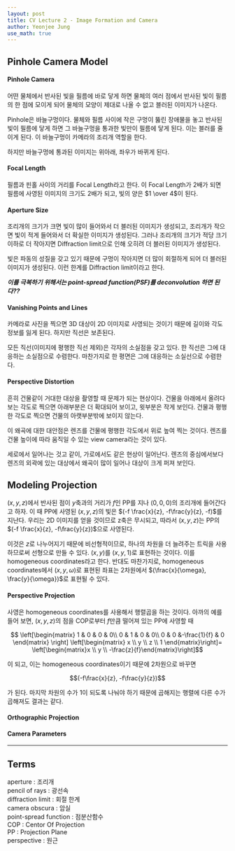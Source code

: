 ```yaml
---
layout: post
title: CV Lecture 2 - Image Formation and Camera
author: Yeonjee Jung
use_math: true
---
```


## Pinhole Camera Model

#### Pinhole Camera
어떤 물체에서 반사된 빛을 필름에 바로 닿게 하면 물체의 여러 점에서 반사된 빛이 필름의 한 점에 모이게 되어 물체의 모양이 제대로 나올 수 없고 블러된 이미지가 나온다.

Pinhole은 바늘구멍이다. 물체와 필름 사이에 작은 구멍이 뚫린 장애물을 놓고 반사된 빛이 필름에 닿게 하면 그 바늘구멍을 통과한 빛만이 필름에 닿게 된다. 이는 블러를 줄이게 된다. 이 바늘구멍이 카메라의 조리개 역할을 한다.

하지만 바늘구멍에 통과된 이미지는 위아래, 좌우가 바뀌게 된다.

#### Focal Length
필름과 핀홀 사이의 거리를 Focal Length라고 한다. 이 Focal Length가 2배가 되면 필름에 사영된 이미지의 크기도 2배가 되고, 빛의 양은 $1 \over 4$이 된다.

#### Aperture Size
조리개의 크기가 크면 빛이 많이 들어와서 더 블러된 이미지가 생성되고, 조리개가 작으면 빛이 적게 들어와서 더 확실한 이미지가 생성된다. 그러나 조리개의 크기가 적당 크기 이하로 더 작아지면 Diffraction limit으로 인해 오히려 더 블러된 이미지가 생성된다.

빛은 파동의 성질을 갖고 있기 때문에 구멍이 작아지면 더 많이 회절하게 되어 더 블러된 이미지가 생성된다. 이런 한계를 Diffraction limit이라고 한다.

**_이를 극복하기 위해서는 point-spread function(PSF)를 deconvolution 하면 된다??_**

#### Vanishing Points and Lines
카메라로 사진을 찍으면 3D 대상이 2D 이미지로 사영되는 것이기 때문에 길이와 각도 정보를 잃게 된다. 하지만 직선은 보존된다.

모든 직선(이미지에 평행한 직선 제외)은 각자의 소실점을 갖고 있다. 한 직선은 그에 대응하는 소실점으로 수렴한다. 마찬가지로 한 평면은 그에 대응하는 소실선으로 수렴한다.

#### Perspective Distortion
흔히 건물같이 거대한 대상을 촬영할 때 문제가 되는 현상이다. 건물을 아래에서 올려다보는 각도로 찍으면 아래부분은 더 확대되어 보이고, 윗부분은 작게 보인다. 건물과 평행한 각도로 찍으면 건물의 아랫부분밖에 보이지 않는다.

이 왜곡에 대한 대안점은 렌즈를 건물에 평행한 각도에서 위로 높여 찍는 것이다. 렌즈를 건물 높이에 따라 움직일 수 있는 view camera라는 것이 있다.

세로에서 일어나는 것고 같이, 가로에서도 같은 현상이 일어난다. 렌즈의 중심에서보다 렌즈의 외곽에 있는 대상에서 왜곡이 많이 일어나 대상이 크게 퍼져 보인다.

## Modeling Projection
$(x, y, z)$에서 반사된 점이 $y$축과의 거리가 $f$인 PP를 지나 $(0, 0, 0)$의 조리개에 들어간다고 하자. 이 때 PP에 사영된 $(x, y, z)$의 빛은 $(-f \frac{x}{z}, -f\frac{y}{z}, -f)$를 지난다. 우리는 2D 이미지를 얻을 것이므로 z축은 무시되고, 따라서 $(x, y, z)$는 PP의 $(-f \frac{x}{z}, -f\frac{y}{z})$으로 사영된다.

이것은 $z$로 나누어지기 때문에 비선형적이므로, 하나의 차원을 더 늘려주는 트릭을 사용하므로써 선형으로 만들 수 있다. $(x, y)$를 $(x, y, 1)$로 표현하는 것이다. 이를 homogeneous coordinates라고 한다. 반대도 마찬가지로, homogeneous coordinates에서 $(x, y, \omega)$로 표현된 좌표는 2차원에서 $(\frac{x}{\omega}, \frac{y}{\omega})$로 표현될 수 있다.

#### Perspective Projection
사영은 homogeneous coordinates를 사용해서 행렬곱을 하는 것이다. 아까의 예를 들어 보면, $(x, y, z)$의 점을 COP로부터 $f$만큼 떨어져 있는 PP에 사영할 때

$$ \left[\begin{matrix}
1 & 0 & 0 & 0\\
0 & 1 & 0 & 0\\
0 & 0 &-\frac{1}{f} & 0
\end{matrix} \right]
\left[\begin{matrix} x \\ y \\ z \\ 1 \end{matrix}\right]=
\left[\begin{matrix}x \\ y \\ -\frac{z}{f}\end{matrix}\right]$$

이 되고, 이는 homogeneous coordinates이기 때문에 2차원으로 바꾸면

$$(-f\frac{x}{z}, -f\frac{y}{z})$$

가 된다. 마지막 차원의 수가 1이 되도록 나눠야 하기 때문에 곱해지는 행렬에 다른 수가 곱해져도 결과는 같다.

#### Orthographic Projection

#### Camera Parameters

---
## Terms
aperture : 조리개  
pencil of rays : 광선속  
diffraction limit : 회절 한계  
camera obscura : 암실  
point-spread function : 점분산함수  
COP : Centor Of Projection  
PP : Projection Plane  
perspective : 원근  
